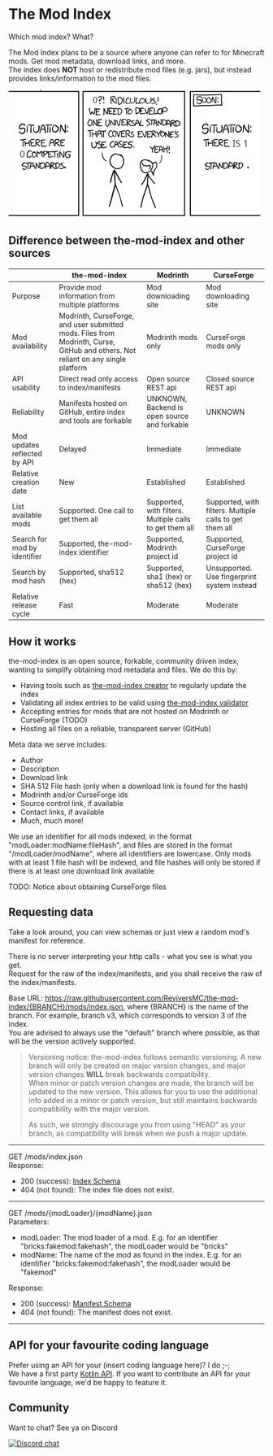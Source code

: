 # The Mod Index

Which mod index? What?

The Mod Index plans to be a source where anyone can refer to for Minecraft mods. Get mod metadata, download links, and more.  
The index does **NOT** host or redistribute mod files (e.g. jars), but instead provides links/information to the mod files.

![Competing standards meme](./assets/competingStandards.png)

## Difference between the-mod-index and other sources

|                              | the-mod-index                                                                                                                    | Modrinth                                                | CurseForge                                              |
|------------------------------|----------------------------------------------------------------------------------------------------------------------------------|---------------------------------------------------------|---------------------------------------------------------|
| Purpose                      | Provide mod information from multiple platforms                                                                                  | Mod downloading site                                    | Mod downloading site                                    |
| Mod availability             | Modrinth, CurseForge, and user submitted mods. Files from Modrinth, Curse, GitHub and others. Not reliant on any single platform | Modrinth mods only                                      | CurseForge mods only                                    |
| API usability                | Direct read only access to index/manifests                                                                                       | Open source REST api                                    | Closed source REST api                                  |
| Reliability                  | Manifests hosted on GitHub, entire index and tools are forkable                                                                  | UNKNOWN, Backend is open source and forkable            | UNKNOWN                                                 |
| Mod updates reflected by API | Delayed                                                                                                                          | Immediate                                               | Immediate                                               |
| Relative creation date       | New                                                                                                                              | Established                                             | Established                                             |
| List available mods          | Supported. One call to get them all                                                                                              | Supported, with filters. Multiple calls to get them all | Supported, with filters. Multiple calls to get them all |
| Search for mod by identifier | Supported, the-mod-index identifier                                                                                              | Supported, Modrinth project id                          | Supported, CurseForge project id                        |
| Search by mod hash           | Supported, sha512 (hex)                                                                                                          | Supported, sha1 (hex) or sha512 (hex)                   | Unsupported. Use fingerprint system instead             |
| Relative release cycle       | Fast                                                                                                                             | Moderate                                                | Moderate                                                |

## How it works
the-mod-index is an open source, forkable, community driven index, wanting to simplify obtaining mod metadata and files. We do this by:

- Having tools such as [the-mod-index creator](https://github.com/reviversmc/the-mod-index-creator) to regularly update the index
- Validating all index entries to be valid using [the-mod-index validator](https://github.com/reviversmc/the-mod-index-validation)
- Accepting entries for mods that are not hosted on Modrinth or CurseForge (TODO)
- Hosting all files on a reliable, transparent server (GitHub)

Meta data we serve includes:

- Author
- Description
- Download link
- SHA 512 File hash (only when a download link is found for the hash)
- Modrinth and/or CurseForge ids
- Source control link, if available
- Contact links, if available
- Much, much more!

We use an identifier for all mods indexed, in the format "modLoader:modName:fileHash", and files are stored in the format "/modLoader/modName", where all identifiers are lowercase.
Only mods with at least 1 file hash will be indexed, and file hashes will only be stored if there is at least one download link available

TODO: Notice about obtaining CurseForge files

## Requesting data
Take a look around, you can view schemas or just view a random mod's manifest for reference.

There is no server interpreting your http calls - what you see is what you get.  
Request for the raw of the index/manifests, and you shall receive the raw of the index/manifests.

Base URL: https://raw.githubusercontent.com/ReviversMC/the-mod-index/{BRANCH}/mods/index.json, where {BRANCH} is the name of the branch. For example, branch v3, which corresponds to version 3 of the index.  
You are advised to always use the "default" branch where possible, as that will be the version actively supported.

> Versioning notice: the-mod-index follows semantic versioning. A new branch will only be created on major version changes, and major version changes **WILL** break backwards compatibility.  
> When minor or patch version changes are made, the branch will be updated to the new version. This allows for you to use the additional info added in a minor or patch version, but still maintains backwards compatibility with the major version.
> 
> As such, we strongly discourage you from using "HEAD" as your branch, as compatibility will break when we push a major update.
---
GET /mods/index.json   
Response: 
- 200 (success): [Index Schema](/schema/indexSchema.json)  
- 404 (not found): The index file does not exist.
---
GET /mods/{modLoader}/{modName}.json  
Parameters:  
- modLoader: The mod loader of a mod. E.g. for an identifier "bricks:fakemod:fakehash", the modLoader would be "bricks"
- modName: The name of the mod as found in the index. E.g. for an identifier "bricks:fakemod:fakehash", the modLoader would be "fakemod"

Response: 
- 200 (success): [Manifest Schema](/schema/manifestSchema.json)
- 404 (not found): The manifest does not exist.
---

## API for your favourite coding language
Prefer using an API for your (insert coding language here)? I do ;-;  
We have a first party [Kotlin API](https://github.com/reviversmc/the-mod-index-api). If you want to contribute an API for your favourite language, we'd be happy to feature it.

## Community
Want to chat? See ya on Discord

[![Discord chat](https://img.shields.io/badge/chat%20on-discord-7289DA?logo=discord&logoColor=white)](https://discord.gg/6bTGYFppfz)